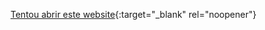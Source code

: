

[Tentou abrir este website](https://user-images.githubusercontent.com/19348109/124915216-31c06b00-dfe9-11eb-8113-7e0fd3947b90.mp4){:target="_blank" rel="noopener"}

